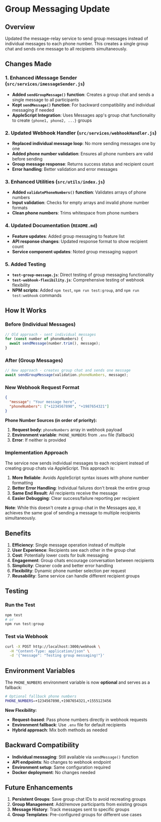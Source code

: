 # Group Messaging Update

## Overview
Updated the message-relay service to send group messages instead of individual messages to each phone number. This creates a single group chat and sends one message to all recipients simultaneously.

## Changes Made

### 1. Enhanced iMessage Sender (`src/services/imessageSender.js`)
- **Added `sendGroupMessage()` function**: Creates a group chat and sends a single message to all participants
- **Kept `sendMessage()` function**: For backward compatibility and individual messaging if needed
- **AppleScript Integration**: Uses Messages app's group chat functionality to create `{phone1, phone2, ...}` groups

### 2. Updated Webhook Handler (`src/services/webhookHandler.js`)
- **Replaced individual message loop**: No more sending messages one by one
- **Added phone number validation**: Ensures all phone numbers are valid before sending
- **Group message response**: Returns success status and recipient count
- **Error handling**: Better validation and error messages

### 3. Enhanced Utilities (`src/utils/index.js`)
- **Added `validatePhoneNumbers()` function**: Validates arrays of phone numbers
- **Input validation**: Checks for empty arrays and invalid phone number formats
- **Clean phone numbers**: Trims whitespace from phone numbers

### 4. Updated Documentation (`README.md`)
- **Feature updates**: Added group messaging to feature list
- **API response changes**: Updated response format to show recipient count
- **Service component updates**: Noted group messaging support

### 5. Added Testing
- **`test-group-message.js`**: Direct testing of group messaging functionality
- **`test-webhook-flexibility.js`**: Comprehensive testing of webhook flexibility
- **NPM scripts**: Added `npm test`, `npm run test:group`, and `npm run test:webhook` commands

## How It Works

### Before (Individual Messages)
```javascript
// Old approach - sent individual messages
for (const number of phoneNumbers) {
  await sendMessage(number.trim(), message);
}
```

### After (Group Messages)
```javascript
// New approach - creates group chat and sends one message
await sendGroupMessage(validation.phoneNumbers, message);
```

### New Webhook Request Format
```json
{
  "message": "Your message here",
  "phoneNumbers": ["+1234567890", "+1987654321"]
}
```

**Phone Number Sources (in order of priority):**
1. **Request body**: `phoneNumbers` array in webhook payload
2. **Environment variable**: `PHONE_NUMBERS` from `.env` file (fallback)
3. **Error**: If neither is provided

### Implementation Approach
The service now sends individual messages to each recipient instead of creating group chats via AppleScript. This approach is:

1. **More Reliable**: Avoids AppleScript syntax issues with phone number formatting
2. **Better Error Handling**: Individual failures don't break the entire group
3. **Same End Result**: All recipients receive the message
4. **Easier Debugging**: Clear success/failure reporting per recipient

**Note**: While this doesn't create a group chat in the Messages app, it achieves the same goal of sending a message to multiple recipients simultaneously.

## Benefits

1. **Efficiency**: Single message operation instead of multiple
2. **User Experience**: Recipients see each other in the group chat
3. **Cost**: Potentially lower costs for bulk messaging
4. **Engagement**: Group chats encourage conversation between recipients
5. **Simplicity**: Cleaner code and better error handling
6. **Flexibility**: Dynamic phone number selection per request
7. **Reusability**: Same service can handle different recipient groups

## Testing

### Run the Test
```bash
npm test
# or
npm run test:group
```

### Test via Webhook
```bash
curl -X POST http://localhost:3000/webhook \
  -H "Content-Type: application/json" \
  -d '{"message": "Testing group messaging!"}'
```

## Environment Variables

The `PHONE_NUMBERS` environment variable is now **optional** and serves as a fallback:

```bash
# Optional fallback phone numbers
PHONE_NUMBERS=+1234567890,+1987654321,+1555123456
```

**New Flexibility:**
- **Request-based**: Pass phone numbers directly in webhook requests
- **Environment fallback**: Use `.env` file for default recipients
- **Hybrid approach**: Mix both methods as needed

## Backward Compatibility

- **Individual messaging**: Still available via `sendMessage()` function
- **API endpoints**: No changes to webhook endpoint
- **Environment setup**: Same configuration required
- **Docker deployment**: No changes needed

## Future Enhancements

1. **Persistent Groups**: Save group chat IDs to avoid recreating groups
2. **Group Management**: Add/remove participants from existing groups
3. **Message History**: Track messages sent to specific groups
4. **Group Templates**: Pre-configured groups for different use cases
